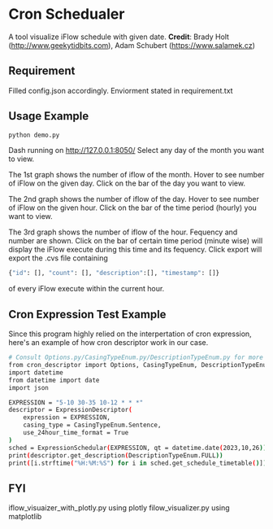 # Cron Schedualer

A tool visualize iFlow schedule with given date. 
**Credit**: Brady Holt (http://www.geekytidbits.com), Adam Schubert (https://www.salamek.cz)  
## Requirement
Filled config.json accordingly. Enviorment stated in requirement.txt
## Usage Example

```bash
python demo.py
```
Dash running on http://127.0.0.1:8050/
Select any day of the month you want to view. 

The 1st graph shows the number of iflow of the month. Hover to see number of iFlow on the given day.
Click on the bar of the day you want to view.

The 2nd graph shows the number of iflow of the day. Hover to see number of iFlow on the given hour.
Click on the bar of the time period (hourly) you want to view.

The 3rd graph shows the number of iflow of the hour. Fequency and number are shown. 
Click on the bar of certain time period (minute wise) will display the iFlow execute during this time and its fequency. 
Click export will export the .cvs file containing

```bash
{"id": [], "count": [], "description":[], "timestamp": []}
```
of every iFlow execute within the current hour.

## Cron Expression Test Example
Since this program highly relied on the interpertation of cron expression, here's an example of how cron descriptor work in our case.

```bash
# Consult Options.py/CasingTypeEnum.py/DescriptionTypeEnum.py for more info
from cron_descriptor import Options, CasingTypeEnum, DescriptionTypeEnum, ExpressionDescriptor,ExpressionSchedular
import datetime
from datetime import date
import json

EXPRESSION = "5-10 30-35 10-12 * * *"
descriptor = ExpressionDescriptor(
    expression = EXPRESSION,
    casing_type = CasingTypeEnum.Sentence,
    use_24hour_time_format = True
)
sched = ExpressionSchedular(EXPRESSION, qt = datetime.date(2023,10,26))
print(descriptor.get_description(DescriptionTypeEnum.FULL))
print([i.strftime("%H:%M:%S") for i in sched.get_schedule_timetable()])


```
## FYI
iflow_visuaizer_with_plotly.py using plotly
filow_visualizer.py using matplotlib






